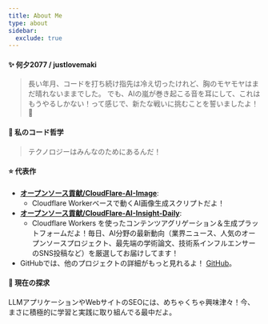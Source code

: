 ```yaml
---
title: About Me
type: about
sidebar:
  exclude: true
---
```

#### ✨ 何夕2077 / justlovemaki

> 長い年月、コードを打ち続け指先は冷え切ったけれど、胸のモヤモヤはまだ晴れないままでした。
> でも、AIの嵐が巻き起こる音を耳にして、これはもうやるしかない！って感じで、新たな戦いに挑むことを誓いましたよ！ 🚀

#### 🚀 私のコード哲学

> テクノロジーはみんなのためにあるんだ！

#### ⭐ 代表作

*   **[オープンソース貢献/CloudFlare-AI-Image](https://github.com/justlovemaki/CloudFlare-AI-Image)**:
    *   Cloudflare Workerベースで動くAI画像生成スクリプトだよ！
*   **[オープンソース貢献/CloudFlare-AI-Insight-Daily](https://github.com/justlovemaki/CloudFlare-AI-Insight-Daily)**:
    *   Cloudflare Workers を使ったコンテンツアグリゲーション＆生成プラットフォームだよ！毎日、AI分野の最新動向（業界ニュース、人気のオープンソースプロジェクト、最先端の学術論文、技術系インフルエンサーのSNS投稿など）を厳選してお届けしてます！
*   GitHubでは、他のプロジェクトの詳細がもっと見れるよ！ [GitHub](https://github.com/justlovemaki)。

#### 🌱 現在の探求

LLMアプリケーションやWebサイトのSEOには、めちゃくちゃ興味津々！今、まさに積極的に学習と実践に取り組んでる最中だよ。